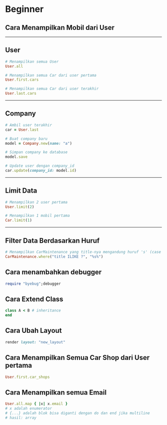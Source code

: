# Beginner
## Cara Menampilkan Mobil dari User

---

## User

```ruby
# Menampilkan semua User
User.all
```

```ruby
# Menampilkan semua Car dari user pertama
User.first.cars
```

```ruby
# Menampilkan semua Car dari user terakhir
User.last.cars
```

---

## Company

```ruby
# Ambil user terakhir
car = User.last
```

```ruby
# Buat company baru
model = Company.new(name: "a")
```

```ruby
# Simpan company ke database
model.save
```

```ruby
# Update user dengan company_id
car.update(company_id: model.id)
```

---

## Limit Data

```ruby
# Menampilkan 2 user pertama
User.limit(2)
```

```ruby
# Menampilkan 1 mobil pertama
Car.limit(1)
```

---

## Filter Data Berdasarkan Huruf

```ruby
# Menampilkan CarMaintenance yang title-nya mengandung huruf 's' (case insensitive)
CarMaintenance.where("title ILIKE ?", "%s%")
```

## Cara menambahkan debugger

```ruby
require "byebug";debugger
```

## Cara Extend Class

```ruby
class A < B # inheritance
end
```

## Cara Ubah Layout

```ruby
render layout: "new_layout"
```

## Cara Menampilkan Semua Car Shop dari User pertama
```ruby
User.first.car_shops
```

## Cara Menampilkan semua Email
```ruby
User.all.map { |x| x.email }
# x adalah enumerator
# {...} adalah blok bisa diganti dengan do dan end jika multiline
# hasil: array
```